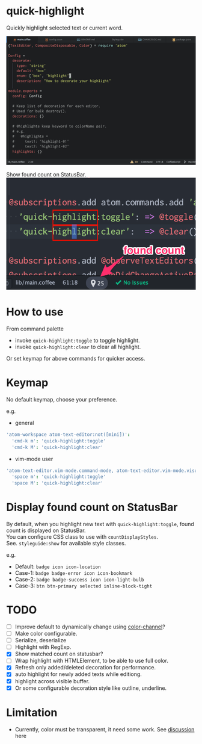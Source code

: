 # quick-highlight

Quickly highlight selected text or current word.

![gif](https://raw.githubusercontent.com/t9md/t9md/3b13d5fb6134b0b393e0a18b27bdd9c7b4350ace/img/atom-quick-highlight.gif)

Show found count on StatusBar.
![gif](https://raw.githubusercontent.com/t9md/t9md/a00e64b9dd85b851ad23c28e830f4a7d7dbe6dcf/img/atom-quick-highlight.png)

# How to use

From command palette
* invoke `quick-highlight:toggle` to toggle highlight.
* invoke `quick-highlight:clear` to clear all highlight.

Or set keymap for above commands for quicker access.

# Keymap

No default keymap, choose your preference.

e.g.

* general
```coffeescript
'atom-workspace atom-text-editor:not([mini])':
  'cmd-k m': 'quick-highlight:toggle'
  'cmd-k M': 'quick-highlight:clear'
```

* vim-mode user
```coffeescript
'atom-text-editor.vim-mode.command-mode, atom-text-editor.vim-mode.visual-mode':
  'space m': 'quick-highlight:toggle'
  'space M': 'quick-highlight:clear'
```

# Display found count on StatusBar

By default, when you highlight new text with `quick-highlight:toggle`, found count is displayed on StatusBar.  
You can configure CSS class to use with `countDisplayStyles`.  
See. `styleguide:show` for available style classes.  

e.g.
- Default: `badge icon icon-location`
- Case-1: `badge badge-error icon icon-bookmark`
- Case-2: `badge badge-success icon icon-light-bulb`
- Case-3: `btn btn-primary selected inline-block-tight`

# TODO

* [ ] Improve default to dynamically change using [color-channel](http://lesscss.org/functions/#color-channel)?
* [ ] Make color configurable.
* [ ] Serialize, deserialize
* [ ] Highlight with RegExp.
* [x] Show matched count on statusbar?
* [ ] Wrap highlight with HTMLElement, to be able to use full color.
* [x] Refresh only added/deleted decoration for performance.
* [x] auto highlight for newly added texts while editiong.
* [x] highlight across visible buffer.
* [x] Or some configurable decoration style like outline, underline.

# Limitation

* Currently, color must be transparent, it need some work.
See [discussion](https://discuss.atom.io/t/editor-marker-css/8616) here

